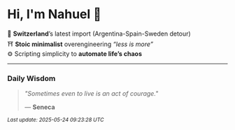 # Hi, I'm Nahuel :tiger:

📍 **Switzerland**’s latest import (Argentina-Spain-Sweden detour)  
⛩️ **Stoic minimalist** overengineering *“less is more”*  
⚙️ Scripting simplicity to **automate life’s chaos**

---

### Daily Wisdom
> _"Sometimes even to live is an act of courage."_  
>
> — **Seneca**

<sub>*Last update: 2025-05-24 09:23:28 UTC*</sub>

